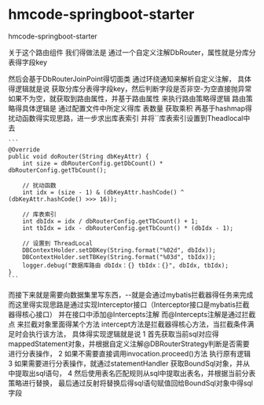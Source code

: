 # hmcode-springboot-starter
hmcode-springboot-starter

关于这个路由组件 我们得做法是
通过一个自定义注解DbRouter，属性就是分库分表得字段key

然后会基于DbRouterJoinPoint得切面类 通过环绕通知来解析自定义注解，
具体得逻辑就是说 
     获取分库分表得字段key，然后判断字段是否非空-为空直接抛异常
    如果不为空，就获取到路由属性，并基于路由属性 来执行路由策略得逻辑
    路由策略得具体逻辑是
		通过配置文件中所定义得库 表数量 获取乘积
		再基于hashmap得扰动函数得实现思路，进一步求出库表索引
		并将``库表索引设置到Theadlocal中去
		
	```
	@Override
    public void doRouter(String dbKeyAttr) {
        int size = dbRouterConfig.getDbCount() * dbRouterConfig.getTbCount();

        // 扰动函数
        int idx = (size - 1) & (dbKeyAttr.hashCode() ^ (dbKeyAttr.hashCode() >>> 16));

        // 库表索引
        int dbIdx = idx / dbRouterConfig.getTbCount() + 1;
        int tbIdx = idx - dbRouterConfig.getTbCount() * (dbIdx - 1);

        // 设置到 ThreadLocal
        DBContextHolder.setDBKey(String.format("%02d", dbIdx));
        DBContextHolder.setTBKey(String.format("%03d", tbIdx));
        logger.debug("数据库路由 dbIdx：{} tbIdx：{}", dbIdx, tbIdx);
    }
	```
	
而接下来就是需要向数据集里写东西，--就是会通过mybatis拦截器得任务来完成
而这里得实现思路是通过实现Interceptor接口（Interceptor接口是mybatis拦截器得核心接口）
并在接口中添加@Intercepts注解
而@Intercepts注解是通过拦截点 来拦截对象里面得某个方法
intercept方法是拦截器得核心方法，当拦截条件满足时会执行该方法，
具体得实现逻辑就是说 
	1 首先获取当前sql对应得mappedStatement对象，并根据自定义注解@DBRouterStrategy判断是否需要进行分表操作，
	2 如果不需要直接调用invocation.proceed()方法 执行原有逻辑
	3 如果需要进行分表操作，就通过statementHandler 获取BoundSql对象，并从中提取出sql语句，
	4 然后使用表名匹配规则从sql中提取出表名，并根据当前分表策略进行替换，
	最后通过反射将替换后得sql语句赋值回给BoundSql对象中得sql字段